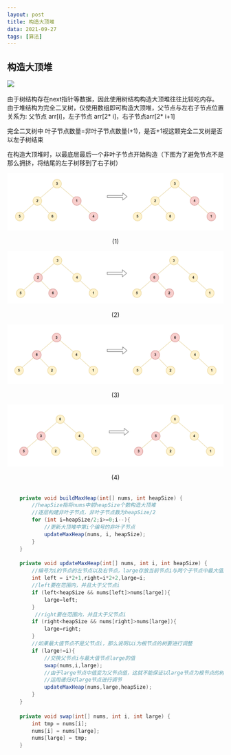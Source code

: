 ```yaml
---
layout: post
title: 构造大顶堆
data: 2021-09-27
tags: [算法]
---
```




## 构造大顶堆

![](https://raw.githubusercontent.com/Mingasd/PostImg/main/20210927221609.png)

由于树结构存在next指针等数据，因此使用树结构构造大顶堆往往比较吃内存。由于堆结构为完全二叉树，仅使用数组即可构造大顶堆，父节点与左右子节点位置关系为: 父节点 arr[i]，左子节点 arr[2* i]，右子节点arr[2* i+1]

完全二叉树中 叶子节点数量=非叶子节点数量(+1)，是否+1视这颗完全二叉树是否以左子树结束

在构造大顶堆时，以最底层最后一个非叶子节点开始构造（下图为了避免节点不是那么拥挤，将结尾的左子树移到了右子树）

![](https://raw.githubusercontent.com/Mingasd/PostImg/main/20210927222825.png)

<center>(1)</center>

![](https://raw.githubusercontent.com/Mingasd/PostImg/main/20210927223054.png)

<center>(2)</center>

![](https://raw.githubusercontent.com/Mingasd/PostImg/main/20210927223150.png)

<center>(3)</center>

![](https://raw.githubusercontent.com/Mingasd/PostImg/main/20210927223256.png)

<center>(4)</center>

<br>

```java
    private void buildMaxHeap(int[] nums, int heapSize) {
        //heapSize指将nums中前heapSize个数构造大顶堆
        //逐层构建非叶子节点，非叶子节点数为heapSize/2
        for (int i=heapSize/2;i>=0;i--){
            //更新大顶堆中第i个编号的非叶子节点
            updateMaxHeap(nums, i, heapSize);
        }
    }

    private void updateMaxHeap(int[] nums, int i, int heapSize) {
        //编号为i的节点的左节点以及右节点，large存放当前节点i与两个子节点中最大值所在的节点编号
        int left = i*2+1,right=i*2+2,large=i;
        //left要在范围内，并且大于父节点i
        if (left<heapSize && nums[left]>nums[large]){
            large=left;
        }
         //right要在范围内，并且大于父节点i
        if (right<heapSize && nums[right]>nums[large]){
            large=right;
        }
        //如果最大值节点不是父节点i，那么说明以i为根节点的树要进行调整
        if (large!=i){
            //交换父节点i与最大值节点large的值
            swap(nums,i,large);
            //由于large节点中值变为父节点值，这就不能保证以large节点为根节点的树满足大顶堆要求
            //运用递归对large节点进行调节
            updateMaxHeap(nums,large,heapSize);
        }
    }

    private void swap(int[] nums, int i, int large) {
        int tmp = nums[i];
        nums[i] = nums[large];
        nums[large] = tmp;
    }
```

